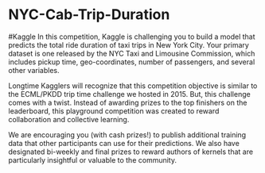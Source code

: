 # NYC-Cab-Trip-Duration
#Kaggle
In this competition, Kaggle is challenging you to build a model that predicts the total ride duration of taxi trips in New York City. 
Your primary dataset is one released by the NYC Taxi and Limousine Commission, which includes pickup time, geo-coordinates, number of passengers, and several other variables.

Longtime Kagglers will recognize that this competition objective is similar to the ECML/PKDD trip time challenge we hosted in 2015. 
But, this challenge comes with a twist. Instead of awarding prizes to the top finishers on the leaderboard, this playground competition was created to reward collaboration and collective learning.

We are encouraging you (with cash prizes!) to publish additional training data that other participants can use for their predictions. 
We also have designated bi-weekly and final prizes to reward authors of kernels that are particularly insightful or valuable to the community.
